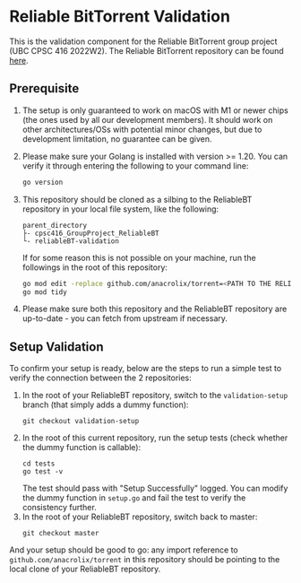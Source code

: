 # Reliable BitTorrent Validation
This is the validation component for the Reliable BitTorrent group project (UBC CPSC 416 2022W2). The Reliable BitTorrent repository can be found [here](https://github.com/kaiyyang/cpsc416_GroupProject_ReliableBT).

## Prerequisite
1.
    The setup is only guaranteed to work on macOS with M1 or newer chips (the ones used by all our development members). It should work on other architectures/OSs with potential minor changes, but due to development limitation, no guarantee can be given.

2.
    Please make sure your Golang is installed with version >= 1.20. You can verify it through entering the following to your command line:
    ```sh
    go version
    ```

3.
    This repository should be cloned as a silbing to the ReliableBT repository in your local file system, like the following:
    ```
    parent_directory
    ├- cpsc416_GroupProject_ReliableBT
    └- reliableBT-validation
    ```
    If for some reason this is not possible on your machine, run the followings in the root of this repository:
    ```sh
    go mod edit -replace github.com/anacrolix/torrent=<PATH TO THE RELIABLEBT REPOSITORY>
    go mod tidy
    ```

4.
    Please make sure both this repository and the ReliableBT repository are up-to-date - you can fetch from upstream if necessary.

## Setup Validation
To confirm your setup is ready, below are the steps to run a simple test to verify the connection between the 2 repositories:

1.
    In the root of your ReliableBT repository, switch to the `validation-setup` branch (that simply adds a dummy function):
    ```
    git checkout validation-setup
    ```
2.
    In the root of this current repository, run the setup tests (check whether the dummy function is callable):
    ```
    cd tests
    go test -v
    ```
    The test should pass with "Setup Successfully" logged. You can modify the dummy function in `setup.go` and fail the test to verify the consistency further.
3.
    In the root of your ReliableBT repository, switch back to master:
    ```
    git checkout master
    ```
And your setup should be good to go: any import reference to `github.com/anacrolix/torrent` in this repository should be pointing to the local clone of your ReliableBT repository.
